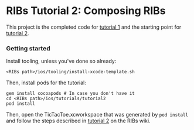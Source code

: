 # RIBs Tutorial 2: Composing RIBs

This project is the completed code for [tutorial 1](https://github.com/uber/RIBs/wiki/iOS-Tutorial-1) and the starting point for [tutorial 2](https://github.com/uber/RIBs/wiki/iOS-Tutorial-2).

### Getting started
Install tooling, unless you've done so already:

```
<RIBs path>/ios/tooling/install-xcode-template.sh
```

Then, install pods for the tutorial:

```
gem install cocoapods # In case you don't have it
cd <RIBs path>/ios/tutorials/tutorial2
pod install
```

Then, open the TicTacToe.xcworkspace that was generated by `pod install` and follow the steps described in [tutorial 2](https://github.com/uber/RIBs/wiki/iOS-Tutorial-2) on the RIBs wiki.
